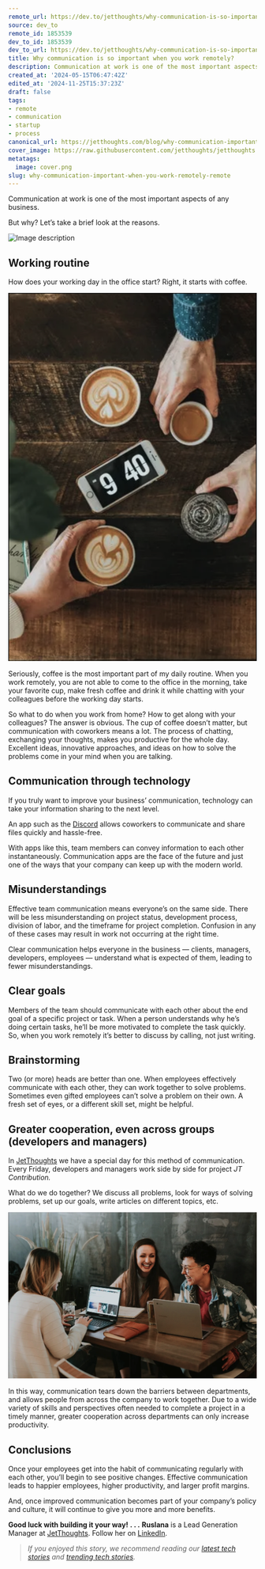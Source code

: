 ```yaml
---
remote_url: https://dev.to/jetthoughts/why-communication-is-so-important-when-you-work-remotely-b9l
source: dev_to
remote_id: 1853539
dev_to_id: 1853539
dev_to_url: https://dev.to/jetthoughts/why-communication-is-so-important-when-you-work-remotely-b9l
title: Why communication is so important when you work remotely?
description: Communication at work is one of the most important aspects of any business.  But why? Let’s take a...
created_at: '2024-05-15T06:47:42Z'
edited_at: '2024-11-25T15:37:23Z'
draft: false
tags:
- remote
- communication
- startup
- process
canonical_url: https://jetthoughts.com/blog/why-communication-important-when-you-work-remotely-remote/
cover_image: https://raw.githubusercontent.com/jetthoughts/jetthoughts.github.io/master/content/blog/why-communication-important-when-you-work-remotely-remote/cover.png
metatags:
  image: cover.png
slug: why-communication-important-when-you-work-remotely-remote
---
```

Communication at work is one of the most important aspects of any business.

But why? Let’s take a brief look at the reasons.

![Image description](file_0.png)

## Working routine

How does your working day in the office start? Right, it starts with coffee.

![Image description](file_1.png)

Seriously, coffee is the most important part of my daily routine. When you work remotely, you are not able to come to the office in the morning, take your favorite cup, make fresh coffee and drink it while chatting with your colleagues before the working day starts.

So what to do when you work from home? How to get along with your colleagues? The answer is obvious. The cup of coffee doesn’t matter, but communication with coworkers means a lot. The process of chatting, exchanging your thoughts, makes you productive for the whole day. Excellent ideas, innovative approaches, and ideas on how to solve the problems come in your mind when you are talking.

## Communication through technology

If you truly want to improve your business’ communication, technology can take your information sharing to the next level.

An app such as the [Discord](https://discordapp.com/) allows coworkers to communicate and share files quickly and hassle-free.

With apps like this, team members can convey information to each other instantaneously. Communication apps are the face of the future and just one of the ways that your company can keep up with the modern world.

## Misunderstandings

Effective team communication means everyone’s on the same side. There will be less misunderstanding on project status, development process, division of labor, and the timeframe for project completion. Confusion in any of these cases may result in work not occurring at the right time.

Clear communication helps everyone in the business — clients, managers, developers, employees — understand what is expected of them, leading to fewer misunderstandings.

## Сlear goals

Members of the team should communicate with each other about the end goal of a specific project or task. When a person understands why he’s doing certain tasks, he’ll be more motivated to complete the task quickly. So, when you work remotely it’s better to discuss by calling, not just writing.

## Brainstorming

Two (or more) heads are better than one. When employees effectively communicate with each other, they can work together to solve problems. Sometimes even gifted employees can’t solve a problem on their own. A fresh set of eyes, or a different skill set, might be helpful.

## Greater cooperation, even across groups (developers and managers)

In [JetThoughts](https://www.jetthoughts.com/) we have a special day for this method of communication. Every Friday, developers and managers work side by side for project *JT Contribution.*

What do we do together? We discuss all problems, look for ways of solving problems, set up our goals, write articles on different topics, etc.

![Image description](file_2.png)

In this way, communication tears down the barriers between departments, and allows people from across the company to work together. Due to a wide variety of skills and perspectives often needed to complete a project in a timely manner, greater cooperation across departments can only increase productivity.

## Conclusions

Once your employees get into the habit of communicating regularly with each other, you’ll begin to see positive changes. Effective communication leads to happier employees, higher productivity, and larger profit margins.

And, once improved communication becomes part of your company’s policy and culture, it will continue to give you more and more benefits.

**Good luck with building it your way!** **. . .**
**Ruslana** is a Lead Generation Manager at [JetThoughts](https://www.jetthoughts.com/). Follow her on [LinkedIn](https://www.linkedin.com/in/ruslana-brykaliuk-970016135/).
> *If you enjoyed this story, we recommend reading our [latest tech stories](https://jtway.co/latest) and [trending tech stories](https://jtway.co/trending).*
